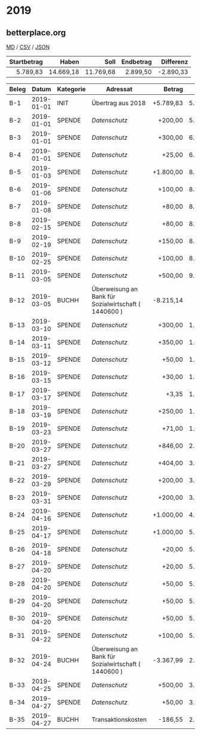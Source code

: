 # 2019

## betterplace.org
[MD](betterplace.org.md) / [CSV](betterplace.org.csv) / [JSON](betterplace.org.json) 


| Startbetrag | Haben | Soll | Endbetrag | Differenz |
| ------:| ------:| ------:| ------:| ------:|
| 5.789,83 | 14.669,18 | 11.769,68 | 2.899,50 | -2.890,33 |


| Beleg | Datum | Kategorie | Adressat | Betrag | Saldo |
| ------ | ------ | ------ | ------ | ------:| ------:|
| B-1 | 2019-01-01 | INIT | Übertrag aus 2018 | +5.789,83 | 5.789,83 |
| B-2 | 2019-01-01 | SPENDE | *Datenschutz* | +200,00 | 5.989,83 |
| B-3 | 2019-01-01 | SPENDE | *Datenschutz* | +300,00 | 6.289,83 |
| B-4 | 2019-01-01 | SPENDE | *Datenschutz* | +25,00 | 6.314,83 |
| B-5 | 2019-01-03 | SPENDE | *Datenschutz* | +1.800,00 | 8.114,83 |
| B-6 | 2019-01-06 | SPENDE | *Datenschutz* | +100,00 | 8.214,83 |
| B-7 | 2019-01-08 | SPENDE | *Datenschutz* | +80,00 | 8.294,83 |
| B-8 | 2019-02-15 | SPENDE | *Datenschutz* | +80,00 | 8.374,83 |
| B-9 | 2019-02-19 | SPENDE | *Datenschutz* | +150,00 | 8.524,83 |
| B-10 | 2019-02-25 | SPENDE | *Datenschutz* | +100,00 | 8.624,83 |
| B-11 | 2019-03-05 | SPENDE | *Datenschutz* | +500,00 | 9.124,83 |
| B-12 | 2019-03-05 | BUCHH | Überweisung an Bank für Sozialwirtschaft ( 1440600 ) | -8.215,14 | 909,69 |
| B-13 | 2019-03-10 | SPENDE | *Datenschutz* | +300,00 | 1.209,69 |
| B-14 | 2019-03-11 | SPENDE | *Datenschutz* | +350,00 | 1.559,69 |
| B-15 | 2019-03-12 | SPENDE | *Datenschutz* | +50,00 | 1.609,69 |
| B-16 | 2019-03-15 | SPENDE | *Datenschutz* | +30,00 | 1.639,69 |
| B-17 | 2019-03-17 | SPENDE | *Datenschutz* | +3,35 | 1.643,04 |
| B-18 | 2019-03-19 | SPENDE | *Datenschutz* | +250,00 | 1.893,04 |
| B-19 | 2019-03-23 | SPENDE | *Datenschutz* | +71,00 | 1.964,04 |
| B-20 | 2019-03-27 | SPENDE | *Datenschutz* | +846,00 | 2.810,04 |
| B-21 | 2019-03-27 | SPENDE | *Datenschutz* | +404,00 | 3.214,04 |
| B-22 | 2019-03-29 | SPENDE | *Datenschutz* | +200,00 | 3.414,04 |
| B-23 | 2019-03-31 | SPENDE | *Datenschutz* | +200,00 | 3.614,04 |
| B-24 | 2019-04-16 | SPENDE | *Datenschutz* | +1.000,00 | 4.614,04 |
| B-25 | 2019-04-17 | SPENDE | *Datenschutz* | +1.000,00 | 5.614,04 |
| B-26 | 2019-04-18 | SPENDE | *Datenschutz* | +20,00 | 5.634,04 |
| B-27 | 2019-04-20 | SPENDE | *Datenschutz* | +20,00 | 5.654,04 |
| B-28 | 2019-04-20 | SPENDE | *Datenschutz* | +50,00 | 5.704,04 |
| B-29 | 2019-04-20 | SPENDE | *Datenschutz* | +50,00 | 5.754,04 |
| B-30 | 2019-04-20 | SPENDE | *Datenschutz* | +50,00 | 5.804,04 |
| B-31 | 2019-04-22 | SPENDE | *Datenschutz* | +100,00 | 5.904,04 |
| B-32 | 2019-04-24 | BUCHH | Überweisung an Bank für Sozialwirtschaft ( 1440600 ) | -3.367,99 | 2.536,05 |
| B-33 | 2019-04-25 | SPENDE | *Datenschutz* | +500,00 | 3.036,05 |
| B-34 | 2019-04-27 | SPENDE | *Datenschutz* | +50,00 | 3.086,05 |
| B-35 | 2019-04-27 | BUCHH | Transaktionskosten | -186,55 | 2.899,50 |


